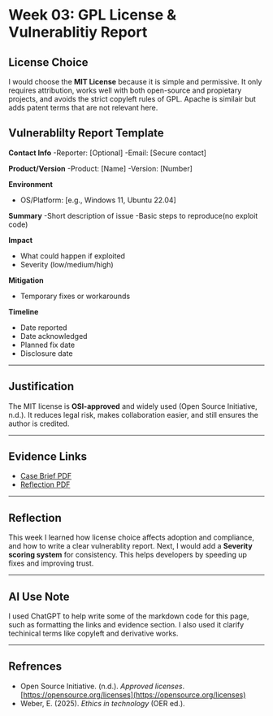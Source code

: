 # Week 03: GPL License & Vulnerablitiy Report

## License Choice
I would choose the **MIT License** because it is simple and permissive. It only requires attribution, works well with both open-source and propietary projects, and avoids the strict copyleft rules of GPL. Apache is similair but adds patent terms that are not relevant here.

## Vulnerablilty Report Template

**Contact Info**
-Reporter: [Optional]
-Email: [Secure contact]

**Product/Version**
-Product: [Name]
-Version: [Number]

**Environment**
- OS/Platform: [e.g., Windows 11, Ubuntu 22.04]

**Summary**
-Short description of issue
-Basic steps to reproduce(no exploit code)

**Impact**
- What could happen if exploited
- Severity (low/medium/high)

**Mitigation**
- Temporary fixes or workarounds

**Timeline**
- Date reported
- Date acknowledged
- Planned fix date
- Disclosure date

---

## Justification
The MIT license is **OSI-approved** and widely used (Open Source Initiative, n.d.). It reduces legal risk, makes collaboration easier, and still ensures the author is credited.

---

## Evidence Links
- [Case Brief PDF](week3-casebrief.pdf)
- [Reflection PDF](week3-reflection.pdf)

---

## Reflection
This week I learned how license choice affects adoption and compliance, and how to write a clear vulnerablity report. Next, I would add a **Severity scoring system** for consistency. This helps developers by speeding up fixes and improving trust.

---

## AI Use Note
I used ChatGPT to help write some of the markdown code for this page, such as formatting the links and evidence section. I also used it clarify techinical terms like copyleft and derivative works.

---

## Refrences
- Open Source Initiative. (n.d.). *Approved licenses*. [https://opensource.org/licenses](https://opensource.org/licenses)  
- Weber, E. (2025). *Ethics in technology* (OER ed.).

